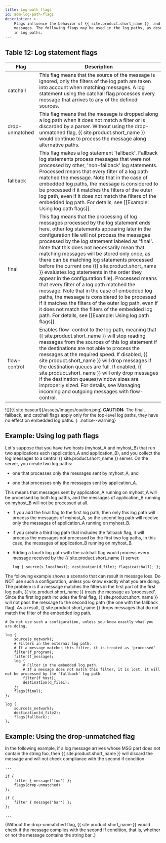 ```yaml
---
title: Log path flags
id: adm-log-path-flags
description: >-
    Flags influence the behavior of {{ site.product.short_name }}, and the way it processes
    messages. The following flags may be used in the log paths, as described
    in Log paths.
---
```


## Table 12: Log statement flags

| Flag           | Description                                        |
|---|---|
| catchall       | This flag means that the source of the message is ignored, only the filters of the log path are taken into account when matching messages. A log statement using the catchall flag processes every message that arrives to any of the defined sources.                                           |
| drop-unmatched | This flag means that the message is dropped along a log path when it does not match a filter or is discarded by a parser. Without using the drop-unmatched flag, {{ site.product.short_name }} would continue to process the message along alternative paths.|
| fallback       | This flag makes a log statement \'fallback\'. Fallback log statements process messages that were not processed by other, \'non-fallback\' log statements. Processed means that every filter of a log path matched the message. Note that in the case of embedded log paths, the message is considered to be processed if it matches the filters of the outer log path, even if it does not match the filters of the embedded log path. For details, see [[Example: Using log path flags]]. |
| final          | This flag means that the processing of log messages processed by the log statement ends here, other log statements appearing later in the configuration file will not process the messages processed by the log statement labeled as \'final\'. Note that this does not necessarily mean that matching messages will be stored only once, as there can be matching log statements processed before the current one ({{ site.product.short_name }} evaluates log statements in the order they appear in the configuration file). Processed means that every filter of a log path matched the message. Note that in the case of embedded log paths, the message is considered to be processed if it matches the filters of the outer log path, even if it does not match the filters of the embedded log path. For details, see [[Example: Using log path flags]]. |
| flow-control   | Enables flow-control to the log path, meaning that {{ site.product.short_name }} will stop reading messages from the sources of this log statement if the destinations are not able to process the messages at the required speed. If disabled, {{ site.product.short_name }} will drop messages if the destination queues are full. If enabled, {{ site.product.short_name }} will only drop messages if the destination queues/window sizes are improperly sized. For details, see                           Managing incoming and outgoing messages with flow-control.|

![]({{ site.baseurl}}/assets/images/caution.png) **CAUTION:**
The final, fallback, and catchall flags apply only for the
top-level log paths, they have no effect on embedded log paths.
{: .notice--warning}

## Example: Using log path flags

Let\'s suppose that you have two hosts (myhost\_A and myhost\_B) that
run two applications each (application\_A and application\_B), and you
collect the log messages to a central {{ site.product.short_name }} server. On the server,
you create two log paths:

- one that processes only the messages sent by myhost\_A, and

- one that processes only the messages sent by application\_A.

This means that messages sent by application\_A running on myhost\_A
will be processed by both log paths, and the messages of application\_B
running on myhost\_B will not be processed at all.

- If you add the final flag to the first log path, then only this log
    path will process the messages of myhost\_A, so the second log path
    will receive only the messages of application\_A running on
    myhost\_B.

- If you create a third log path that includes the fallback flag, it
    will process the messages not processed by the first two log paths,
    in this case, the messages of application\_B running on myhost\_B.

- Adding a fourth log path with the catchall flag would process every
    message received by the {{ site.product.short_name }} server.

    ```config
    log { source(s_localhost); destination(d_file); flags(catchall); };
    ```

The following example shows a scenario that can result in message loss.
Do NOT use such a configuration, unless you know exactly what you are
doing. The problem is if a message matches the filters in the first part
of the first log path, {{ site.product.short_name }} treats the message as
\'processed\'. Since the first log path includes the final flag,
{{ site.product.short_name }} will not pass the message to the second log path (the one
with the fallback flag). As a result, {{ site.product.short_name }} drops messages that
do not match the filter of the embedded log path.

```config
# Do not use such a configuration, unless you know exactly what you are doing.

log {
    source(s_network);
    # Filters in the external log path.
    # If a message matches this filter, it is treated as 'processed'
    filter(f_program);
    filter(f_message);
    log {
        # Filter in the embedded log path.
        # If a message does not match this filter, it is lost, it will not be processed by the 'fallback' log path
        filter(f_host);
        destination(d_file1);
    };
    flags(final);
};

log {
    source(s_network);
    destination(d_file2);
    flags(fallback);
};
```

## Example: Using the drop-unmatched flag

In the following example, if a log message arrives whose MSG part does
not contain the string foo, then {{ site.product.short_name }} will discard the message
and will not check compliance with the second if condition.

```config
...

if {
    filter { message('foo') };
    flags(drop-unmatched)
};

if {
    filter { message('bar') };
};

...
```

(Without the drop-unmatched flag, {{ site.product.short_name }} would check if the
message complies with the second if condition, that is, whether or not
the message contains the string bar .)
